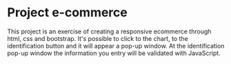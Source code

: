 # Project e-commerce

This project is an exercise of creating a responsive ecommerce through html, css and bootstrap. It's possible to click to the chart, to the identification button and it will appear a pop-up window. At the identification pop-up window the information you entry will be validated with JavaScript.
